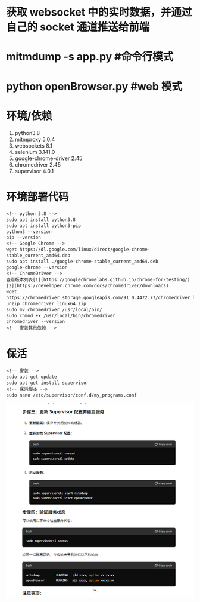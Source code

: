 # 获取 websocket 中的实时数据，并通过自己的 socket 通道推送给前端

# mitmdump -s app.py #命令行模式

# python openBrowser.py #web 模式

# 环境/依赖

1. python3.8
2. mitmproxy 5.0.4
3. websockets 8.1
4. selenium 3.141.0
5. google-chrome-driver 2.45
6. chromedriver 2.45
7. supervisor 4.0.1

# 环境部署代码

```
<!-- python 3.8 -->
sudo apt install python3.8
sudo apt install python3-pip
python3 --version
pip --version
<!-- Google Chrome -->
wget https://dl.google.com/linux/direct/google-chrome-stable_current_amd64.deb
sudo apt install ./google-chrome-stable_current_amd64.deb
google-chrome --version
<!-- ChromeDriver -->
查看版本列表[1](https://googlechromelabs.github.io/chrome-for-testing/)[2](https://developer.chrome.com/docs/chromedriver/downloads)
wget https://chromedriver.storage.googleapis.com/91.0.4472.77/chromedriver_linux64.zip
unzip chromedriver_linux64.zip
sudo mv chromedriver /usr/local/bin/
sudo chmod +x /usr/local/bin/chromedriver
chromedriver --version
<!-- 安装其他依赖 -->
```

# 保活

```
<!-- 安装 -->
sudo apt-get update
sudo apt-get install supervisor
<!-- 保活脚本 -->
sudo nano /etc/supervisor/conf.d/my_programs.conf

```

![Alt text](image.png)
